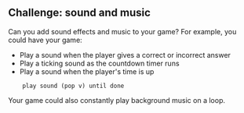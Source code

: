 ## Challenge: sound and music
Can you add sound effects and music to your game? For example, you could have your game:

+ Play a sound when the player gives a correct or incorrect answer
+ Play a ticking sound as the countdown timer runs
+ Play a sound when the player's time is up

```blocks3
	play sound (pop v) until done
```

Your game could also constantly play background music on a loop.
